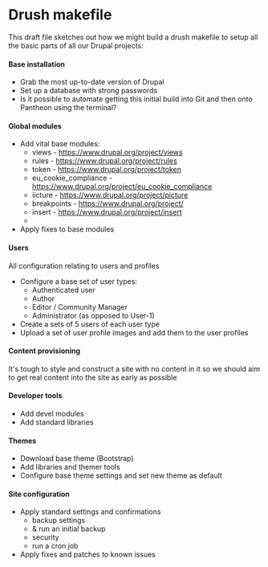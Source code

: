 Drush makefile
==============

This draft file sketches out how we might build a drush makefile to setup all the basic parts of all our Drupal projects:

#### Base installation

* Grab the most up-to-date version of Drupal
* Set up a database with strong passwords
* Is it possible to automate getting this initial build into Git and then onto Pantheon using the terminal?

#### Global modules
* Add vital base modules:
    * views - https://www.drupal.org/project/views
    * rules - https://www.drupal.org/project/rules
    * token - https://www.drupal.org/project/token
    * eu_cookie_compliance - https://www.drupal.org/project/eu_cookie_compliance
    * iicture - https://www.drupal.org/project/picture
    * breakpoints - https://www.drupal.org/project/
    * insert - https://www.drupal.org/project/insert
    * 
* Apply fixes to base modules

#### Users
All configuration relating to users and profiles
* Configure a base set of user types:
    * Authenticated user
    * Author
    * Editor / Community Manager
    * Administrator (as opposed to User-1)
* Create a sets of 5 users of each user type
* Upload a set of user profile images and add them to the user profiles

#### Content provisioning
It's tough to style and construct a site with no content in it so we should aim to get real content into the site as early as possible

#### Developer tools
* Add devel modules
* Add standard libraries

#### Themes
* Download base theme (Bootstrap)
* Add libraries and themer tools
* Configure base theme settings and set new theme as default

#### Site configuration
* Apply standard settings and confirmations
  * backup settings
  * & run an initial backup
  * security
  * run a cron job
* Apply fixes and patches to known issues
